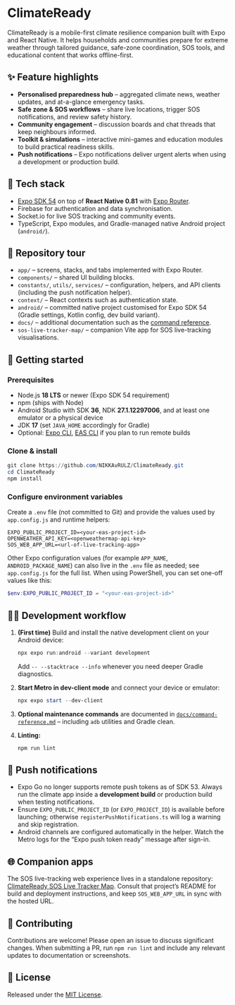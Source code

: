 # ClimateReady

ClimateReady is a mobile-first climate resilience companion built with Expo and React Native. It helps households and communities prepare for extreme weather through tailored guidance, safe-zone coordination, SOS tools, and educational content that works offline-first.

## ✨ Feature highlights
- **Personalised preparedness hub** – aggregated climate news, weather updates, and at-a-glance emergency tasks.
- **Safe zone & SOS workflows** – share live locations, trigger SOS notifications, and review safety history.
- **Community engagement** – discussion boards and chat threads that keep neighbours informed.
- **Toolkit & simulations** – interactive mini-games and education modules to build practical readiness skills.
- **Push notifications** – Expo notifications deliver urgent alerts when using a development or production build.

## 🧰 Tech stack
- [Expo SDK 54](https://docs.expo.dev/versions/latest/) on top of **React Native 0.81** with [Expo Router](https://expo.github.io/router/).
- Firebase for authentication and data synchronisation.
- Socket.io for live SOS tracking and community events.
- TypeScript, Expo modules, and Gradle-managed native Android project (`android/`).

## 📂 Repository tour
- `app/` – screens, stacks, and tabs implemented with Expo Router.
- `components/` – shared UI building blocks.
- `constants/`, `utils/`, `services/` – configuration, helpers, and API clients (including the push notification helper).
- `context/` – React contexts such as authentication state.
- `android/` – committed native project customised for Expo SDK 54 (Gradle settings, Kotlin config, dev build variant).
- `docs/` – additional documentation such as the [command reference](docs/command-reference.md).
- `sos-live-tracker-map/` – companion Vite app for SOS live-tracking visualisations.

## 🚀 Getting started

### Prerequisites
- Node.js **18 LTS** or newer (Expo SDK 54 requirement)
- npm (ships with Node)
- Android Studio with SDK **36**, NDK **27.1.12297006**, and at least one emulator or a physical device
- JDK **17** (set `JAVA_HOME` accordingly for Gradle)
- Optional: [Expo CLI](https://docs.expo.dev/get-started/installation/), [EAS CLI](https://docs.expo.dev/build/setup/) if you plan to run remote builds

### Clone & install
```powershell
git clone https://github.com/NIKKAvRULZ/ClimateReady.git
cd ClimateReady
npm install
```

### Configure environment variables
Create a `.env` file (not committed to Git) and provide the values used by `app.config.js` and runtime helpers:

```
EXPO_PUBLIC_PROJECT_ID=<your-eas-project-id>
OPENWEATHER_API_KEY=<openweathermap-api-key>
SOS_WEB_APP_URL=<url-of-live-tracking-app>
```

Other Expo configuration values (for example `APP_NAME`, `ANDROID_PACKAGE_NAME`) can also live in the `.env` file as needed; see `app.config.js` for the full list. When using PowerShell, you can set one-off values like this:

```powershell
$env:EXPO_PUBLIC_PROJECT_ID = "<your-eas-project-id>"
```

## 🏃‍♀️ Development workflow

1. **(First time)** Build and install the native development client on your Android device:
   ```powershell
   npx expo run:android --variant development
   ```
   Add `-- --stacktrace --info` whenever you need deeper Gradle diagnostics.

2. **Start Metro in dev-client mode** and connect your device or emulator:
   ```powershell
   npx expo start --dev-client
   ```

3. **Optional maintenance commands** are documented in [`docs/command-reference.md`](docs/command-reference.md) – including `adb` utilities and Gradle clean.

4. **Linting:**
   ```powershell
   npm run lint
   ```

## 🔔 Push notifications
- Expo Go no longer supports remote push tokens as of SDK 53. Always run the climate app inside a **development build** or production build when testing notifications.
- Ensure `EXPO_PUBLIC_PROJECT_ID` (or `EXPO_PROJECT_ID`) is available before launching; otherwise `registerPushNotifications.ts` will log a warning and skip registration.
- Android channels are configured automatically in the helper. Watch the Metro logs for the “Expo push token ready” message after sign-in.

## 🌐 Companion apps
The SOS live-tracking web experience lives in a standalone repository: [ClimateReady SOS Live Tracker Map](https://github.com/R-Tharanka/sos-live-tracker-map). Consult that project’s README for build and deployment instructions, and keep `SOS_WEB_APP_URL` in sync with the hosted URL.

## 🤝 Contributing
Contributions are welcome! Please open an issue to discuss significant changes. When submitting a PR, run `npm run lint` and include any relevant updates to documentation or screenshots.

## 📄 License
Released under the [MIT License](LICENSE).
